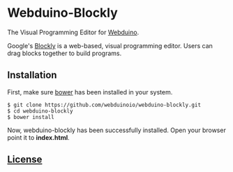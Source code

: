 # Webduino-Blockly

The Visual Programming Editor for [Webduino](http://webduino.io).

Google's [Blockly](https://github.com/google/blockly) is a web-based, visual programming editor. Users can drag blocks together to build programs.

## Installation

First, make sure [bower](http://bower.io) has been installed in your system.

```Shell
$ git clone https://github.com/webduinoio/webduino-blockly.git
$ cd webduino-blockly
$ bower install
```

Now, webduino-blockly has been successfully installed. Open your browser point it to **index.html**.

## [License](LICENSE)
